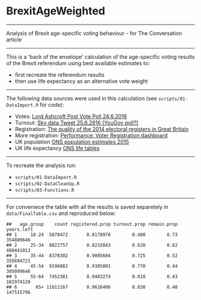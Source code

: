 # BrexitAgeWeighted
<hr>
Analysis of Brexit age-specific voting behaviour - for The Conversation article
<hr>
This is a 'back of the envelope' calculation of the age-specific voting results of the Brexit referendum using best available estimates to:

* first recreate the referendum results
* then use life expectancy as an alternative vote weight
<hr>

The following data sources were used in this calculation (see `scripts/01-DataImport.R` for code):

* Votes: [Lord Ashcroft Post Vote Poll 24.6.2016](http://lordashcroftpolls.com/2016/06/how-the-united-kingdom-voted-and-why/#more-14746)
* Turnout: [Sky data Tweet 25.6.2916 (YouGov poll?)](https://twitter.com/SkyData/status/746700869656256512)
* Registration: [The quality of the 2014 electoral registers in Great Britain](http://www.electoralcommission.org.uk/__data/assets/pdf_file/0005/169889/Completeness-and-accuracy-of-the-2014-electoral-registers-in-Great-Britain.pdf)
* More registration: [Performance: Voter Registration dashboard](https://www.gov.uk/performance/register-to-vote)
* UK population [ONS population estimates 2015](https://www.ons.gov.uk/file?uri=/peoplepopulationandcommunity/populationandmigration/populationestimates/datasets/populationestimatesforukenglandandwalesscotlandandnorthernireland/mid2015/ukmye2015.zip)
* UK life expectancy [ONS life tables](http://www.ons.gov.uk/file?uri=/peoplepopulationandcommunity/birthsdeathsandmarriages/lifeexpectancies/datasets/nationallifetablesunitedkingdomreferencetables/current/nltuk1214reg_tcm77-414438.xls)

<hr>

To recreate the analysis run:

* `scripts/01-DataImport.R`
* `scripts/02-DataCleanUp.R`
* `scripts/03-Functions.R`

<hr>

For conveniece the table with all the results is saved separetely in `data/FinalTable.csv` and reproduced below:


```
##   age.group    count registered.prop turnout.prop remain.prop years.left
## 1     18-24  5878472       0.8178976        0.400        0.73  354889646
## 2     25-34  8822757       0.8232843        0.620        0.62  460441013
## 3     35-44  8378302       0.9005604        0.725        0.52  355694721
## 4     45-54  9196082       0.9385801        0.770        0.44  305099646
## 5     55-64  7452381       0.9483274        0.810        0.43  181974128
## 6       65+ 11611167       0.9616406        0.830        0.40  147515796
```

